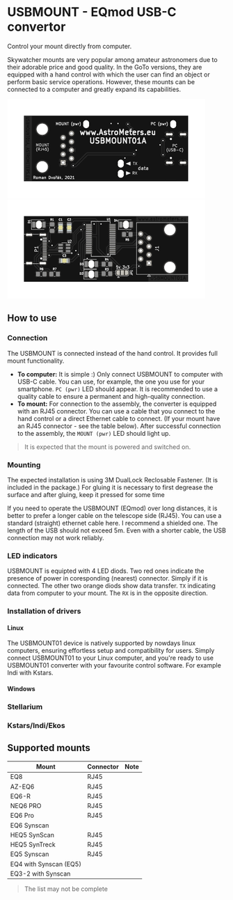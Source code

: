 # USBMOUNT - EQmod  USB-C convertor
Control your mount directly from  computer. 

Skywatcher mounts are very popular among amateur astronomers due to their adorable price and good quality. In the GoTo versions, they are equipped with a hand control with which the user can find an object or perform basic service operations. However, these mounts can be connected to a computer and greatly expand its capabilities.

![](/doc/gen/img/USBMOUNT01-bottom.svg) ![](/doc/gen/img/USBMOUNT01-top.svg)

## How to use

### Connection
The USBMOUNT is connected instead of the hand control. It provides full mount functionality.

* **To computer:** It is simple :) Only connect USBMOUNT to computer with USB-C cable. You can use, for example, the one you use for your smartphone. `PC (pwr)` LED should appear. It is recommended to use a quality cable to ensure a permanent and high-quality connection. 
* **To mount:**  For connection to the assembly, the converter is equipped with an RJ45 connector. You can use a cable that you connect to the hand control or a direct Ethernet cable to connect. (If your mount have an RJ45 connector - see the table below). After successful connection to the assembly, the `MOUNT (pwr)` LED should light up. 

> It is expected that the mount is powered and switched on.

### Mounting
The expected installation is using 3M DualLock Reclosable Fastener. (It is included in the package.) For gluing it is necessary to first degrease the surface and after gluing, keep it pressed for some time

If you need to operate the USBMOUNT (EQmod) over long distances, it is better to prefer a longer cable on the telescope side (RJ45). You can use a standard (straight) ethernet cable here. I recommend a shielded one. The length of the USB should not exceed 5m. Even with a shorter cable, the USB connection may not work reliably. 

### LED indicators
USBMOUNT is equipted with 4 LED diods. Two red ones indicate the presence of power in coresponding (nearest) connector. Simply if it is connected. The other two orange diods show data transfer. `TX` indicating data from computer to your mount. The `RX` is in the opposite direction. 

### Installation of drivers
#### Linux
The USBMOUNT01 device is natively supported by nowdays linux computers, ensuring effortless setup and compatibility for users. Simply connect USBMOUNT01 to your Linux computer, and you're ready to use USBMOUNT01 converter with your favourite control software. For example Indi with Kstars. 

#### Windows

### Stellarium


### Kstars/Indi/Ekos




## Supported mounts

| Mount | Connector | Note |
|-----|-----|-----|
| EQ8 |  RJ45 | |
| AZ-EQ6 | RJ45 | |
| EQ6-R | RJ45 | |
| NEQ6  PRO | RJ45 | |
| EQ6 Pro |  RJ45 | |
| EQ6 Synscan  | | |
| HEQ5 SynScan |  RJ45 | |
| HEQ5 SynTreck | RJ45 | |
| EQ5 Synscan | RJ45 | |
| EQ4 with Synscan (EQ5) | | |
| EQ3-2 with Synscan	 | | |
> The list may not be complete
